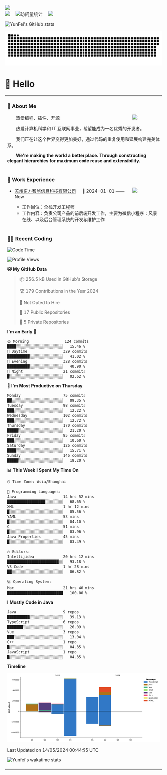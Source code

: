   <!-- dynamic typing effect 动态打字效果 -->
  <div>
    <a href="http://yunfei.plus">
      <img src="https://readme-typing-svg.demolab.com?font=Fira+Code&pause=1000&width=435&lines=console.log(%22Hello%2C%20World%22);祝您今天愉快!&center=true&size=27" />
    </a>
  </div>

  <div>
    <a href="http://yunfei.plus/"><img src="https://img.shields.io/badge/Website-博客-8c36db" /></a>&emsp;
    <!-- visitor -->
    <img src="https://komarev.com/ghpvc/?username=yunfeidog&label=Views&color=orange&style=flat" alt="访问量统计" />&emsp;
    <!-- wakatime -->    
    <a href="https://wakatime.com/@yunfeidog"><img src="https://wakatime.com/badge/user/42d0678c-368b-448b-9a77-5d21c5b55352.svg" /></a>
  </div>

![YunFei's GitHub stats](https://github-readme-stats.vercel.app/api?username=yunfeidog)

![snake](./dist/github-contribution-grid-snake.svg)

#  🙋 Hello

<table>


<tr><td>

### 🤺 About Me

<img align="right" width="88" src="https://cdn.jsdelivr.net/gh/yunfeidog/yunfeidog/assets/images/jobs.png" />

<p>&emsp;&emsp;热爱编程、插件、开源</p>
<p>&emsp;&emsp;热爱计算机科学和 IT 互联网事业，希望能成为一名优秀的开发者。</p>
<p>&emsp;&emsp;我们正在让这个世界变得更加美好，通过代码的重复使用和延展构建完美体系。</p>
<p>&emsp;&emsp;<strong>We're making the world a better place. Through constructing elegant hierarchies for maximum code reuse and extensibility.</strong></p>

</td></tr> 

<tr><td>

### 🏢 Work Experience

<img align="right" width="88" src="https://cdn.jsdelivr.net/gh/yunfeidog/yunfeidog/assets/images/yuanze.png" />

- [苏州东方智旅信息科技有限公司](http://www.leyoobao.com/) &emsp; 📌 2024-01-01 —— Now

    - 工作岗位：全栈开发工程师
    - 工作内容：负责公司产品的前后端开发工作，主要为微信小程序：风景在线、以及后台管理系统的开发与维护工作


</td></tr>

<tr><td>

### 👩‍💻 Recent Coding
<!--START_SECTION:waka-->
![Code Time](http://img.shields.io/badge/Code%20Time-1%2C090%20hrs%2041%20mins-blue)

![Profile Views](http://img.shields.io/badge/Profile%20Views-31-blue)

**🐱 My GitHub Data** 

> 📦 256.5 kB Used in GitHub's Storage 
 > 
> 🏆 179 Contributions in the Year 2024
 > 
> 🚫 Not Opted to Hire
 > 
> 📜 17 Public Repositories 
 > 
> 🔑 5 Private Repositories 
 > 
**I'm an Early 🐤** 

```text
🌞 Morning                124 commits         ████░░░░░░░░░░░░░░░░░░░░░   15.46 % 
🌆 Daytime                329 commits         ██████████░░░░░░░░░░░░░░░   41.02 % 
🌃 Evening                328 commits         ██████████░░░░░░░░░░░░░░░   40.90 % 
🌙 Night                  21 commits          █░░░░░░░░░░░░░░░░░░░░░░░░   02.62 % 
```
📅 **I'm Most Productive on Thursday** 

```text
Monday                   75 commits          ██░░░░░░░░░░░░░░░░░░░░░░░   09.35 % 
Tuesday                  98 commits          ███░░░░░░░░░░░░░░░░░░░░░░   12.22 % 
Wednesday                102 commits         ███░░░░░░░░░░░░░░░░░░░░░░   12.72 % 
Thursday                 170 commits         █████░░░░░░░░░░░░░░░░░░░░   21.20 % 
Friday                   85 commits          ███░░░░░░░░░░░░░░░░░░░░░░   10.60 % 
Saturday                 126 commits         ████░░░░░░░░░░░░░░░░░░░░░   15.71 % 
Sunday                   146 commits         █████░░░░░░░░░░░░░░░░░░░░   18.20 % 
```


📊 **This Week I Spent My Time On** 

```text
🕑︎ Time Zone: Asia/Shanghai

💬 Programming Languages: 
Java                     14 hrs 52 mins      █████████████████░░░░░░░░   68.65 % 
XML                      1 hr 12 mins        █░░░░░░░░░░░░░░░░░░░░░░░░   05.56 % 
YAML                     53 mins             █░░░░░░░░░░░░░░░░░░░░░░░░   04.10 % 
C                        51 mins             █░░░░░░░░░░░░░░░░░░░░░░░░   03.96 % 
Java Properties          45 mins             █░░░░░░░░░░░░░░░░░░░░░░░░   03.49 % 

🔥 Editors: 
Intellijidea             20 hrs 12 mins      ███████████████████████░░   93.18 % 
VS Code                  1 hr 28 mins        ██░░░░░░░░░░░░░░░░░░░░░░░   06.82 % 

💻 Operating System: 
Mac                      21 hrs 40 mins      █████████████████████████   100.00 % 
```

**I Mostly Code in Java** 

```text
Java                     9 repos             ██████████░░░░░░░░░░░░░░░   39.13 % 
TypeScript               6 repos             ███████░░░░░░░░░░░░░░░░░░   26.09 % 
Vue                      3 repos             ███░░░░░░░░░░░░░░░░░░░░░░   13.04 % 
C++                      1 repo              █░░░░░░░░░░░░░░░░░░░░░░░░   04.35 % 
JavaScript               1 repo              █░░░░░░░░░░░░░░░░░░░░░░░░   04.35 % 
```



**Timeline**

![Lines of Code chart](https://raw.githubusercontent.com/yunfeidog/yunfeidog/main/assets/bar_graph.png)


 Last Updated on 14/05/2024 00:44:55 UTC
<!--END_SECTION:waka-->

![Yunfei's wakatime stats](https://github-readme-stats.vercel.app/api/wakatime?username=yunfeidog)

</td></tr>




<tr><td>

